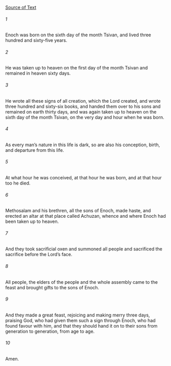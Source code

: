 [Source of Text](https://github.com/scrollmapper/bible_databases_deuterocanonical)

###### 1
Enoch was born on the sixth day of the month Tsivan, and lived three hundred and sixty-five years.

###### 2
He was taken up to heaven on the first day of the month Tsivan and remained in heaven sixty days.

###### 3
He wrote all these signs of all creation, which the Lord created, and wrote three hundred and sixty-six books, and handed them over to his sons and remained on earth thirty days, and was again taken up to heaven on the sixth day of the month Tsivan, on the very day and hour when he was born.

###### 4
As every man’s nature in this life is dark, so are also his conception, birth, and departure from this life.

###### 5
At what hour he was conceived, at that hour he was born, and at that hour too he died.

###### 6
Methosalam and his brethren, all the sons of Enoch, made haste, and erected an altar at that place called Achuzan, whence and where Enoch had been taken up to heaven.

###### 7
And they took sacrificial oxen and summoned all people and sacrificed the sacrifice before the Lord’s face.

###### 8
All people, the elders of the people and the whole assembly came to the feast and brought gifts to the sons of Enoch.

###### 9
And they made a great feast, rejoicing and making merry three days, praising God, who had given them such a sign through Enoch, who had found favour with him, and that they should hand it on to their sons from generation to generation, from age to age.

###### 10
Amen.